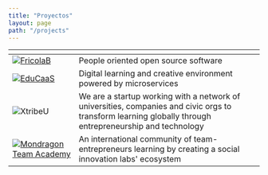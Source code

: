 ```yaml
---
title: "Proyectos"
layout: page
path: "/projects"
---
```

<name> | <description>
--- | ---
[![FricolaB](https://fricolab.github.io/images/logo_fricolaB.png)](https://fricolab.com) | People oriented open source software
[![EduCaaS](../images/educaas.png)](http://educaas.io) | Digital learning and creative environment powered by microservices
![XtribeU](../images/xtribeu.jpg) | We are a startup working with a network of universities, companies and civic orgs to transform learning globally through entrepreneurship and technology
[![Mondragon Team Academy](http://mondragonteamacademy.com/assets/images/mta/logo2_horiz.png)](http://mondragonteamacademy.com) | An international community of team-entrepreneurs learning by creating a social innovation labs' ecosystem
